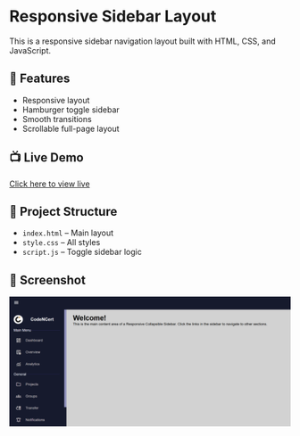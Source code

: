 # Responsive Sidebar Layout

This is a responsive sidebar navigation layout built with HTML, CSS, and JavaScript.

## 🔧 Features

- Responsive layout
- Hamburger toggle sidebar
- Smooth transitions
- Scrollable full-page layout

## 📺 Live Demo

[Click here to view live](https://hafiz-hamza-ikram.github.io/Responsive-Collapsible-Sidebar/)

## 📂 Project Structure

- `index.html` – Main layout
- `style.css` – All styles
- `script.js` – Toggle sidebar logic

## 📸 Screenshot

![Preview](images/screenshot.png)
